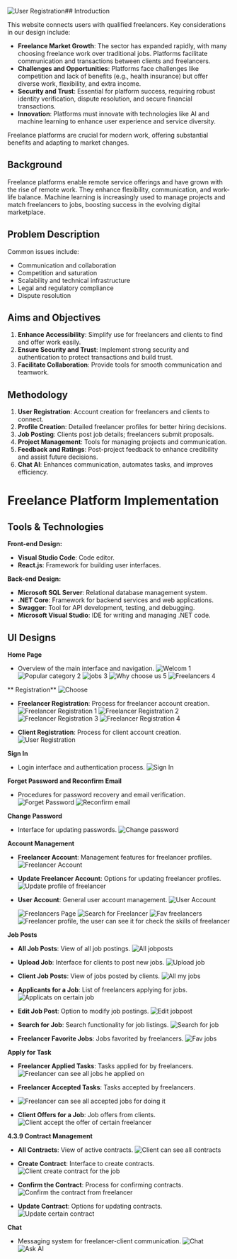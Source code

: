 ![User Registration](https://github.com/user-attachments/assets/b39f9a0f-ed9a-4347-81cc-a3aeafa5da16)## Introduction

This website connects users with qualified freelancers. Key considerations in our design include:

- **Freelance Market Growth**: The sector has expanded rapidly, with many choosing freelance work over traditional jobs. Platforms facilitate communication and transactions between clients and freelancers.
- **Challenges and Opportunities**: Platforms face challenges like competition and lack of benefits (e.g., health insurance) but offer diverse work, flexibility, and extra income.
- **Security and Trust**: Essential for platform success, requiring robust identity verification, dispute resolution, and secure financial transactions.
- **Innovation**: Platforms must innovate with technologies like AI and machine learning to enhance user experience and service diversity.

Freelance platforms are crucial for modern work, offering substantial benefits and adapting to market changes.

## Background

Freelance platforms enable remote service offerings and have grown with the rise of remote work. They enhance flexibility, communication, and work-life balance. Machine learning is increasingly used to manage projects and match freelancers to jobs, boosting success in the evolving digital marketplace.


## Problem Description

Common issues include:

- Communication and collaboration
- Competition and saturation
- Scalability and technical infrastructure
- Legal and regulatory compliance
- Dispute resolution

## Aims and Objectives

1. **Enhance Accessibility**: Simplify use for freelancers and clients to find and offer work easily.
2. **Ensure Security and Trust**: Implement strong security and authentication to protect transactions and build trust.
3. **Facilitate Collaboration**: Provide tools for smooth communication and teamwork.

## Methodology

1. **User Registration**: Account creation for freelancers and clients to connect.
2. **Profile Creation**: Detailed freelancer profiles for better hiring decisions.
3. **Job Posting**: Clients post job details; freelancers submit proposals.
4. **Project Management**: Tools for managing projects and communication.
5. **Feedback and Ratings**: Post-project feedback to enhance credibility and assist future decisions.
6. **Chat AI**: Enhances communication, automates tasks, and improves efficiency.




# Freelance Platform Implementation


## Tools & Technologies

**Front-end Design:**
- **Visual Studio Code**: Code editor.
- **React.js**: Framework for building user interfaces.

**Back-end Design:**
- **Microsoft SQL Server**: Relational database management system.
- **.NET Core**: Framework for backend services and web applications.
- **Swagger**: Tool for API development, testing, and debugging.
- **Microsoft Visual Studio**: IDE for writing and managing .NET code.

## UI Designs

**Home Page**
   - Overview of the main interface and navigation.
    ![Welcom 1](https://github.com/user-attachments/assets/c44d463c-3b00-4a74-a58b-50fabbb0d4c8)
     ![Popular category 2](https://github.com/user-attachments/assets/6c890cfc-8e9b-40d3-beba-7b73f12d5ade)
     ![jobs 3](https://github.com/user-attachments/assets/2abad39b-66a0-4e81-8510-1bdf9fac7a7b)
    ![Why choose us 5](https://github.com/user-attachments/assets/cd272acd-cadd-4735-96aa-7691fe60ad0b)
     ![Freelancers 4](https://github.com/user-attachments/assets/833d8a66-0f7e-4da2-9182-fc087c35527d)


** Registration**
![Choose](https://github.com/user-attachments/assets/f262de73-6c33-4c63-951c-59086d870c76)


   - **Freelancer Registration**: Process for freelancer account creation.
    ![Freelancer Registration 1](https://github.com/user-attachments/assets/c2a35e72-c8d9-4914-9a0b-7ca1f278343b)
    ![Freelancer Registration 2](https://github.com/user-attachments/assets/85d01378-8d37-4abe-b6de-bb015e86b4a9)
    ![Freelancer Registration 3](https://github.com/user-attachments/assets/5916ddbf-9c71-488c-950d-c6f72c46b952)
    ![Freelancer Registration 4](https://github.com/user-attachments/assets/1bb3281d-6f6a-44bf-9a03-a8d24061773a)


   - **Client Registration**: Process for client account creation.
     ![User Registration](https://github.com/user-attachments/assets/d13fc3a4-b05d-4b13-b579-07452b5408c8)


**Sign In**
   - Login interface and authentication process.
   ![Sign In](https://github.com/user-attachments/assets/cd1e5605-8211-489f-8f70-2306cea26539)


**Forget Password and Reconfirm Email**
   - Procedures for password recovery and email verification.
   ![Forget Password](https://github.com/user-attachments/assets/90af62a8-67f1-4aa9-b176-8ad06bf1c28f)
    ![Reconfirm email](https://github.com/user-attachments/assets/20d66b61-607d-41d3-8425-01c42d1b9956)

**Change Password**
   - Interface for updating passwords.
     ![Change password](https://github.com/user-attachments/assets/91b5d678-f769-461b-a7c2-2eaa2a1e31d3)


**Account Management**
   - **Freelancer Account**: Management features for freelancer profiles.
     ![Freelancer Account](https://github.com/user-attachments/assets/aa447791-31e9-4052-bfc7-9eb3ec9465d0)

   - **Update Freelancer Account**: Options for updating freelancer profiles.
     ![Update profile of freelancer](https://github.com/user-attachments/assets/900a8f41-6e35-4ec9-af60-b68ae848601c)

   - **User Account**: General user account management.
     ![User Account](https://github.com/user-attachments/assets/b0bb125a-4265-483f-bcf3-f95c2d2cc91e)

     ![Freelancers Page](https://github.com/user-attachments/assets/ec44d5a0-9dc5-42ef-ae48-3b1542835c4c)
     ![Search for Freelancer](https://github.com/user-attachments/assets/97c47d94-4c11-45dd-bd11-931556f82e4e)
![Fav freelancers](https://github.com/user-attachments/assets/be4439a3-7387-4edb-9c76-eea67c0beb95)
![Freelancer profile, the user can see it for check the skills of freelancer](https://github.com/user-attachments/assets/dcedd088-9cf1-496b-86b7-74455042a7bc)



**Job Posts**
   - **All Job Posts**: View of all job postings.
     ![All jobposts](https://github.com/user-attachments/assets/4e131157-c144-42bd-becb-e80bd065d9b6)

   - **Upload Job**: Interface for clients to post new jobs.
     ![Upload job](https://github.com/user-attachments/assets/54a7f53f-0695-467c-ab69-4fdecbcabaa5)

   - **Client Job Posts**: View of jobs posted by clients.
     ![All my jobs](https://github.com/user-attachments/assets/07a20735-9750-494a-be6c-fc79118c3e19)

   - **Applicants for a Job**: List of freelancers applying for jobs.
     ![Applicats on certain job](https://github.com/user-attachments/assets/72136e85-8b1a-4466-9192-210adb76c2d4)

   - **Edit Job Post**: Option to modify job postings.
     ![Edit jobpost](https://github.com/user-attachments/assets/defa1908-560b-4b73-9ccd-badb9503e797)

   - **Search for Job**: Search functionality for job listings.
     ![Search for job](https://github.com/user-attachments/assets/ecc91755-f812-4001-8600-f5905404003e)

   - **Freelancer Favorite Jobs**: Jobs favorited by freelancers.
     ![Fav jobs](https://github.com/user-attachments/assets/705367b3-c10d-4a2e-aaa1-f5848bede653)

**Apply for Task**
   - **Freelancer Applied Tasks**: Tasks applied for by freelancers.
     ![Freelancer can see all jobs he applied on](https://github.com/user-attachments/assets/83c07893-4f32-4773-9966-9faa0d47d1e9)

   - **Freelancer Accepted Tasks**: Tasks accepted by freelancers.
   - ![Freelancer can see all accepted jobs for doing it](https://github.com/user-attachments/assets/30f69562-cbff-4ba0-b010-04f37df3ed12)

   - **Client Offers for a Job**: Job offers from clients.
     ![Client accept the offer of certain freelancer](https://github.com/user-attachments/assets/675f6541-bf75-4fef-b161-1a96c8376fd2)


**4.3.9 Contract Management**
   - **All Contracts**: View of active contracts.
     ![Client can see all contracts](https://github.com/user-attachments/assets/86c41a52-3495-492b-b266-1aef863fa649)

   - **Create Contract**: Interface to create contracts.
     ![Client create contract for the job](https://github.com/user-attachments/assets/37e630b6-f17c-40ad-8e1f-362c7820d578)

   - **Confirm the Contract**: Process for confirming contracts.
     ![Confirm the contract from freelancer](https://github.com/user-attachments/assets/d246ec15-983d-4426-9844-89e6fbba0562)

   - **Update Contract**: Options for updating contracts.
     ![Update certain contract](https://github.com/user-attachments/assets/8b03cd05-0880-4944-9782-b6f99f2dbc0b)


**Chat**
   - Messaging system for freelancer-client communication.
     ![Chat](https://github.com/user-attachments/assets/394ae206-7b55-4e97-bc0a-f7ebabf1112f)
     ![Ask AI](https://github.com/user-attachments/assets/dcd8651a-dec9-4c47-a4ec-f60c2db843d8)


